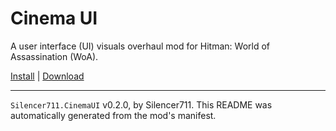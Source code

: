 # Cinema UI

A user interface (UI) visuals overhaul mod for Hitman: World of Assassination (WoA).

[Install](https://hitman-resources.netlify.app/smf-install-link/https://github.com/Silencer711/Cinema-UI/releases/latest/download/mod.framework.zip) | [Download](https://github.com/Silencer711/Cinema-UI/releases/latest/download/mod.framework.zip)

---

`Silencer711.CinemaUI` v0.2.0, by Silencer711. This README was automatically generated from the mod's manifest.

